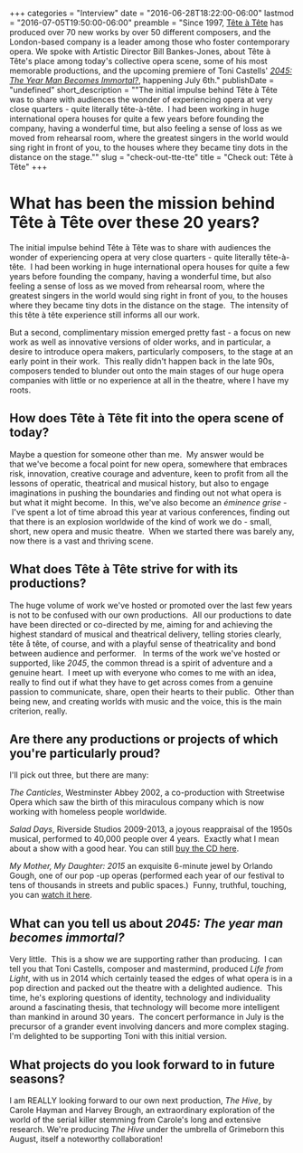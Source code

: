+++
categories = "Interview"
date = "2016-06-28T18:22:00-06:00"
lastmod = "2016-07-05T19:50:00-06:00"
preamble = "Since 1997, [Tête à Tête](/scene/companies/tete-a-tete/) has produced over 70 new works by over 50 different composers, and the London-based company is a leader among those who foster contemporary opera. We spoke with Artistic Director Bill Bankes-Jones, about Tête à Tête's place among today's collective opera scene, some of his most memorable productions, and the upcoming premiere of Toni Castells' [*2045: The Year Man Becomes Immortal?*](http://www.tete-a-tete.org.uk/2045-year-man-becomes-immortal/), happening July 6th."
publishDate = "undefined"
short_description = "\"The initial impulse behind Tête à Tête was to share with audiences the wonder of experiencing opera at very close quarters - quite literally tête-à-tête.  I had been working in huge international opera houses for quite a few years before founding the company, having a wonderful time, but also feeling a sense of loss as we moved from rehearsal room, where the greatest singers in the world would sing right in front of you, to the houses where they became tiny dots in the distance on the stage.\""
slug = "check-out-tte-tte"
title = "Check out: Tête à Tête"
+++

# What has been the mission behind Tête à Tête over these 20 years?

The initial impulse behind Tête à Tête was to share with audiences the wonder of experiencing opera at very close quarters - quite literally tête-à-tête.  I had been working in huge international opera houses for quite a few years before founding the company, having a wonderful time, but also feeling a sense of loss as we moved from rehearsal room, where the greatest singers in the world would sing right in front of you, to the houses where they became tiny dots in the distance on the stage.  The intensity of this tête à tête experience still informs all our work.

But a second, complimentary mission emerged pretty fast - a focus on new work as well as innovative versions of older works, and in particular, a desire to introduce opera makers, particularly composers, to the stage at an early point in their work.  This really didn't happen back in the late 90s, composers tended to blunder out onto the main stages of our huge opera companies with little or no experience at all in the theatre, where I have my roots.  

## How does Tête à Tête fit into the opera scene of today?

Maybe a question for someone other than me.  My answer would be that we've become a focal point for new opera, somewhere that embraces risk, innovation, creative courage and adventure, keen to profit from all the lessons of operatic, theatrical and musical history, but also to engage imaginations in pushing the boundaries and finding out not what opera is but what it might become.  In this, we've also become an *éminence grise* - I've spent a lot of time abroad this year at various conferences, finding out that there is an explosion worldwide of the kind of work we do - small, short, new opera and music theatre.  When we started there was barely any, now there is a vast and thriving scene.

## What does Tête à Tête strive for with its productions?

The huge volume of work we've hosted or promoted over the last few years is not to be confused with our own productions.  All our productions to date have been directed or co-directed by me, aiming for and achieving the highest standard of musical and theatrical delivery, telling stories clearly, tête å tête, of course, and with a playful sense of theatricality and bond between audience and performer.  
In terms of the work we've hosted or supported, like *2045*, the common thread is a spirit of adventure and a genuine heart.  I meet up with everyone who comes to me with an idea, really to find out if what they have to get across comes from a genuine passion to communicate, share, open their hearts to their public.  Other than being new, and creating worlds with music and the voice, this is the main criterion, really.

## Are there any productions or projects of which you're particularly proud?

I'll pick out three, but there are many:

*The Canticles*, Westminster Abbey 2002, a co-production with Streetwise Opera which saw the birth of this miraculous company which is now working with homeless people worldwide. 

*Salad Days*, Riverside Studios 2009-2013, a joyous reappraisal of the 1950s musical, performed to 40,000 people over 4 years.  Exactly what I mean about a show with a good hear. You can still [buy the CD here](http://www.tete-a-tete.org.uk/shop/salad-days-cd/). 

*My Mother, My Daughter: 2015* an exquisite 6-minute jewel by Orlando Gough, one of our pop -up operas (performed each year of our festival to tens of thousands in streets and public spaces.)  Funny, truthful, touching, you can [watch it here](http://www.tete-a-tete.org.uk/pop-up-operas/).

## What can you tell us about *2045: The year man becomes immortal?*

Very little.  This is a show we are supporting rather than producing.  I can tell you that Toni Castells, composer and mastermind, produced *Life from Light*, with us in 2014 which certainly teased the edges of what opera is in a pop direction and packed out the theatre with a delighted audience.  This time, he's exploring questions of identity, technology and individuality around a fascinating thesis, that technology will become more intelligent than mankind in around 30 years.  The concert performance in July is the precursor of a grander event involving dancers and more complex staging.  I'm delighted to be supporting Toni with this initial version.

## What projects do you look forward to in future seasons?

I am REALLY looking forward to our own next production, *The Hive*, by Carole Hayman and Harvey Brough, an extraordinary exploration of the world of the serial killer stemming from Carole's long and extensive research. We're producing *The Hive* under the umbrella of Grimeborn this August, itself a noteworthy collaboration!
